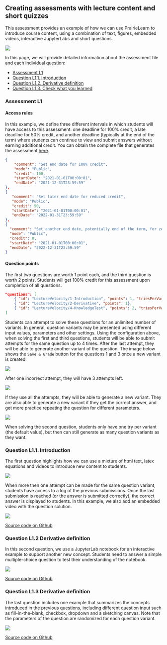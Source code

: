 

## Creating assessments with lecture content and short quizzes

This assessment provides an example of how we can use PrairieLearn to introduce course content, using a combination of text, figures, embedded videos, interactive JupyterLabs and short questions. 

![](assessment-image.png)

In this page, we will provide detailed information about the assessment file and each individual question:

- [Assessment L1](#Assessment-L1)
- [Question L1.1. Introduction](#Question-L1.1.-Introduction)
- [Question L1.2. Derivative definition](#Question-L1.2-Derivative-definition)
- [Question L1.3. Check what you learned](#Question-L1.3.-Check-what-you-learned)

### Assessment L1


#### Access rules

In this example, we define three different intervals in which students will have access to this assessment: one deadline for 100% credit, a late deadline for 50% credit, and another deadline (typically at the end of the term) where students can continue to view and submit answers without earning additional credit. You can obtain the complete file that generates the assessment [here](https://github.com/PrairieLearn/pl-demo-course/tree/master/courseInstances/SectionA/assessments/03-LectureContent). 


```json
{
    "comment": "Set end date for 100% credit",
    "mode": "Public",
    "credit": 100,
    "startDate": "2021-01-01T00:00:01",
    "endDate": "2021-12-31T23:59:59"
},
{
   "comment": "Set later end date for reduced credit",
   "mode": "Public",
   "credit": 50,
   "startDate": "2021-01-01T00:00:01",
   "endDate": "2022-01-31T23:59:59"
},
{
  "comment": "Set another end date, potentially end of the term, for zero credit (can practice, but no longer earn points for the assessement)",
  "mode": "Public",
  "credit": 0,
  "startDate": "2021-01-01T00:00:01",
  "endDate": "2022-12-31T23:59:59"
}
```



#### Question points

The first two questions are worth 1 point each, and the third question is worth 2 points. Students will get 100% credit for this assessment upon completion of all questions.

```json
"questions": [
    { "id": "LectureVelocity/1-Introduction", "points": 1, "triesPerVariant": 4},
    { "id": "LectureVelocity/2-Derivative", "points": 1},
    { "id": "LectureVelocity/4-KnowledgeTest", "points": 2, "triesPerVariant": 4}
]
```

Students can attempt to solve these questions for an unlimited number of variants. In general, question variants may be presented using different input values, parameters and other settings. Using the configuration above, when solving the first and third questions, students will be able to submit attempts for the same question up to 4 times. After the last attempt, they will be able to generate another variant of the question. The image below shows the `Save & Grade` button for the questions 1 and 3 once a new variant is created.

![](4-attempts.png)

After one incorrect attempt, they will have 3 attempts left.

![](3-attempts.png)

If they use all the attempts, they will be able to generate a new variant. They are also able to generate a new variant if they get the correct answer, and get more practice repeating the question for different parameters.


![](try-new.png)

When solving the second question, students only have one try per variant (the default value), but then can still generate as many question variants as they want.


### Question L1.1. Introduction

The first question highlights how we can use a mixture of html text, latex equations and videos to introduce new content to students. 

![](question1.png)

When more then one attempt can be made for the same question variant, students have access to a log of the previous submissions. Once the last submission is reached (or the answer is submitted correctly), the correct answer is displayed to students. In this example, we also add an embedded video with the question solution. 

![](question1-submitted.png)

[Source code on Github](https://github.com/PrairieLearn/pl-demo-course/tree/master/questions/LectureVelocity/1-Introduction)

### Question L1.2 Derivative definition

In this second question, we use a JupyterLab notebook for an interactive example to support another new concept. Students need to answer a simple multiple-choice question to test their understanding of the notebook.

![](workspace.png)

[Source code on Github](https://github.com/PrairieLearn/pl-demo-course/tree/master/questions/LectureVelocity/2-Derivative)

### Question L1.3 Derivative definition

The last question includes one example that summarizes the concepts introduced in the previous questions, including different question input such as fill-in-the-blank, checkbox, dropdown and a sketching canvas. Note that the parameters of the question are randomized for each question variant. 

![](question3.png)

[Source code on Github](https://github.com/PrairieLearn/pl-demo-course/tree/master/questions/LectureVelocity/4-KnowledgeTest)